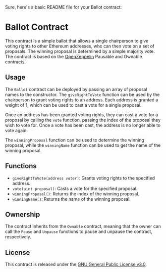 Sure, here's a basic README file for your Ballot contract:

# Ballot Contract

This contract is a simple ballot that allows a single chairperson to give voting rights to other Ethereum addresses, who can then vote on a set of proposals. The winning proposal is determined by a simple majority vote. The contract is based on the [OpenZeppelin](https://openzeppelin.com/) Pausable and Ownable contracts.

## Usage

The `Ballot` contract can be deployed by passing an array of proposal names to the constructor. The `giveRightToVote` function can be used by the chairperson to grant voting rights to an address. Each address is granted a weight of 1, which can be used to cast a vote for a single proposal.

Once an address has been granted voting rights, they can cast a vote for a proposal by calling the `vote` function, passing the index of the proposal they wish to vote for. Once a vote has been cast, the address is no longer able to vote again.

The `winningProposal` function can be used to determine the winning proposal, while the `winningName` function can be used to get the name of the winning proposal.

## Functions

- `giveRightToVote(address voter)`: Grants voting rights to the specified address.
- `vote(uint proposal)`: Casts a vote for the specified proposal.
- `winningProposal()`: Returns the index of the winning proposal.
- `winningName()`: Returns the name of the winning proposal.

## Ownership

The contract inherits from the `Ownable` contract, meaning that the owner can call the `Pause` and `Unpause` functions to pause and unpause the contract, respectively.

## License

This contract is released under the [GNU General Public License v3.0](https://www.gnu.org/licenses/gpl-3.0.en.html).
